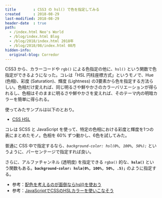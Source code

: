 ```yaml
---
title        : CSS3 の hsl() で色を指定してみる
created      : 2018-08-29
last-modified: 2018-08-29
header-date  : true
path:
  - /index.html Neo's World
  - /blog/index.html Blog
  - /blog/2018/index.html 2018年
  - /blog/2018/08/index.html 08月
hidden-info:
  original-blog: Corredor
---
```


CSS3 から、カラーコードや `rgb()` による色指定の他に、`hsl()` という関数で色指定ができるようになった。コレは「HSL 円柱座標方式」というモノで、Hue (色相)、彩度 (Saturation)、輝度 (Lightness) の3要素から色を指定する方法らしい。色相だけ変えれば、同じ明るさや鮮やかさのカラーバリエーションが得られるし、色相はそのままに明るさや鮮やかさを変えれば、そのテーマ内の明暗カラーを簡単に得られる。

使ってみたサンプルは以下のとおり。

- [CSS HSL](https://codepen.io/Neos21/pen/BVKJgq/)

コレは SCSS と JavaScript を使って、特定の色相における彩度と輝度を1つの表にまとめたモノ。色相を 60% ずつ動かし、6色を試してみた。

普通に CSS 中で指定するなら、_`background-color: hsl(0%, 100%, 50%);`_ というように、パーセンテージで指定すれば良い。

さらに、アルファチャンネル (透明度) を指定できる `rgba()` 的な、__`hsla()`__ という関数もある。__`background-color: hsla(0%, 100%, 50%, .5);`__ のように指定する。

- 参考：[配色を考えるのが面倒ならhsl()を使おう](https://qiita.com/anchoor/items/5edd2a67340770a8ca44)
- 参考：[JavaScriptでCSSのHSLカラーを使いこなそう](https://qiita.com/clockmaker/items/66cd8c88dade24c3fb8f)
